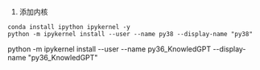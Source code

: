 
1. 添加内核
```
conda install ipython ipykernel -y 
python -m ipykernel install --user --name py38 --display-name "py38"
```


python -m ipykernel install --user --name py36_KnowledGPT --display-name "py36_KnowledGPT"